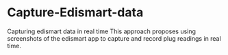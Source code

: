 # Capture-Edismart-data
Capturing edismart data in real time
This approach proposes using screenshots of the edismart app to capture and record plug readings in real time.
